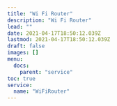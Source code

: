 ```yaml
---
title: "Wi Fi Router"
description: "Wi Fi Router"
lead: ""
date: 2021-04-17T18:50:12.039Z
lastmod: 2021-04-17T18:50:12.039Z
draft: false
images: []
menu:
  docs:
    parent: "service"
toc: true
service:
  name: "WiFiRouter"
---
```

